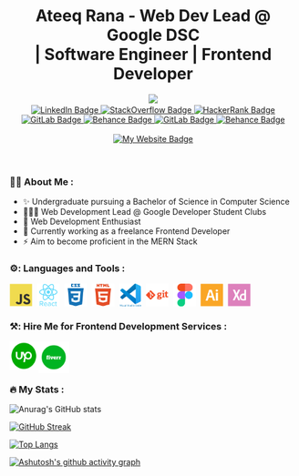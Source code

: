 <div id="header" align="center">
  <h1>Ateeq Rana - Web Dev Lead @ Google DSC <br>| Software Engineer | Frontend Developer</h1>
  <img src="https://media0.giphy.com/media/jdPMeyv9rn0hZHh8n9/giphy.gif?cid=790b761192b7c3bea4652e26b424e3d12f0af4f58b95daae&rid=giphy.gif&ct=s" width="180"/>
  <div id="badges">
  <a href="https://www.linkedin.com/in/ateeq-rana-1b03b8201/">
    <img src="https://img.shields.io/badge/LinkedIn-blue?style=for-the-badge&logo=linkedin&logoColor=white" alt="LinkedIn Badge"/>
  </a>
  <a href="https://stackoverflow.com/users/13228534/ateeq-rana">
    <img src="https://img.shields.io/badge/-Stackoverflow-FE7A16?style=for-the-badge&logo=stack-overflow&logoColor=white" alt="StackOverflow Badge"/>
  </a>
  <a href="https://www.hackerrank.com/ateeq_rana98">
    <img src="https://img.shields.io/badge/-Hackerrank-2EC866?style=for-the-badge&logo=HackerRank&logoColor=white" alt="HackerRank Badge"/>
  </a>
    <a href="https://gitlab.com/AteeqRana7">
    <img src="https://img.shields.io/badge/GitLab-330F63?style=for-the-badge&logo=gitlab&logoColor=white" alt="GitLab Badge"/>
  </a>
    <a href="https://codepen.io/ateeqrana7">
    <img src="https://img.shields.io/badge/Codepen-000000?style=for-the-badge&logo=codepen&logoColor=white" alt="Behance Badge"/>
  </a>
     </a>
    <a href="https://www.codewars.com/users/AteeqRana7">
    <img src="https://img.shields.io/badge/Codewars-B1361E?style=for-the-badge&logo=Codewars&logoColor=white" alt="GitLab Badge"/>
  </a>
  <a href="https://www.behance.net/ateeqrana7">
    <img src="https://img.shields.io/badge/Behance-1769ff?style=for-the-badge&logo=behance&logoColor=white" alt="Behance Badge"/>
  </a>
  </div>
   <br>
  <div>
   <a href="https://ateeqrana.live/">
    <img src="https://img.shields.io/badge/website-000000?style=for-the-badge&logo=About.me&logoColor=white" alt="My Website Badge"/>
  </a>
  </div>
  <br>
<img src="https://komarev.com/ghpvc/?username=your-github-AteeqRana7&style=flat-square&color=blue" alt=""/>
</div>

### :man_technologist: About Me :

<ul>
  <li> ✨ Undergraduate pursuing a Bachelor of Science in Computer Science</li>
  <li> 👨🏻‍💻 Web Development Lead @ Google Developer Student Clubs</li>
  <li> 🌱 Web Development Enthusiast</li>
  <li> 🔭 Currently working as a freelance Frontend Developer</li>
  <li> ⚡ Aim to become proficient in the MERN Stack</li>
</ul>

### ⚙️: Languages and Tools :

<div>
   <img src="https://github.com/devicons/devicon/blob/master/icons/javascript/javascript-original.svg" title="JavaScript" alt="JavaScript" width="40"        height="40"/>&nbsp;
  <img src="https://github.com/devicons/devicon/blob/master/icons/react/react-original-wordmark.svg" title="React Js" alt="React Js" width="40" height="40"/>&nbsp;
  <img src="https://github.com/devicons/devicon/blob/master/icons/css3/css3-plain-wordmark.svg"  title="CSS3" alt="CSS" width="40" height="40"/>&nbsp;
  <img src="https://github.com/devicons/devicon/blob/master/icons/html5/html5-plain-wordmark.svg" title="HTML5" alt="HTML" width="40" height="40"/>&nbsp;
    <img src="https://github.com/devicons/devicon/blob/master/icons/vscode/vscode-original-wordmark.svg" title="vscode" **alt="vscode" width="40" height="40"/>&nbsp;
  <img src="https://github.com/devicons/devicon/blob/master/icons/git/git-plain-wordmark.svg" title="Git" **alt="Git" width="40" height="40"/>&nbsp;
  <img src="https://github.com/devicons/devicon/blob/master/icons/figma/figma-original.svg" title="Figma" **alt="Figma" width="40" height="40"/>&nbsp;
   <img src="https://github.com/devicons/devicon/blob/master/icons/illustrator/illustrator-plain.svg" title="illustrator" **alt="illustrator" width="40" height="40"/>&nbsp;
  <img src="https://github.com/devicons/devicon/blob/master/icons/xd/xd-plain.svg" title="adobexd" **alt="adobexd" width="40" height="40"/>&nbsp;
</div>

### ⚒️: Hire Me for Frontend Development Services :

<div>
<a href="https://www.upwork.com/freelancers/ateeqrana7" rel="nofollow">
  <img align="left" alt="Upwork Logo" width="50" height="50" src="upwork.png" style="max-width: 100%;">
</a>
<a href="https://www.fiverr.com/ateeq_rana7" rel="nofollow">
  <img align="left" alt="Fiverr Logo" width="55" height="55" src="fiverr.png" style="max-width: 100%;">
</a>
</div>

<br><br><br>

### :fire: My Stats :

![Anurag's GitHub stats](https://github-readme-stats.vercel.app/api?username=AteeqRana7&show_icons=true&theme=vue-dark)

[![GitHub Streak](http://github-readme-streak-stats.herokuapp.com?user=AteeqRana7&theme=vue-dark)](https://git.io/streak-stats)

[![Top Langs](https://github-readme-stats.vercel.app/api/top-langs/?username=AteeqRana7&theme=vue-dark)](https://github.com/anuraghazra/github-readme-stats)

[![Ashutosh's github activity graph](https://github-readme-activity-graph.cyclic.app/graph?username=AteeqRana7&theme=vue)](https://github.com/ashutosh00710/github-readme-activity-graph)


